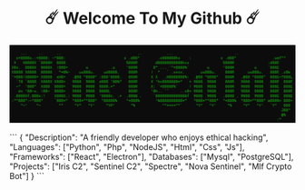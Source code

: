 
<h1 align="center">☄️ Welcome To My Github ☄️</h1>

<img src="https://raw.githubusercontent.com/mael0salah/mael0salah/refs/heads/main/BG.PNG">

\`\`\`
{
  "Description": "A friendly developer who enjoys ethical hacking",
  "Languages": ["Python", "Php", "NodeJS", "Html", "Css", "Js"],
  "Frameworks": ["React", "Electron"],
  "Databases": ["Mysql", "PostgreSQL"],
  "Projects": ["Iris C2", "Sentinel C2", "Spectre", "Nova Sentinel", "Mlf Crypto Bot"]
}
\`\`\`
